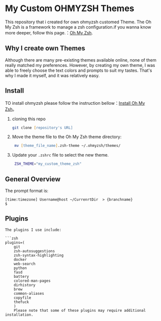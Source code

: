 # My Custom OHMYZSH Themes

This repository that i created for own ohmyzsh customed Theme. The Oh My Zsh is a framework to manage a zsh configuration.if you wanna know more deeper, follow this page.：[Oh My Zsh](https://github.com/ohmyzsh/ohmyzsh).
## Why I create own Themes

Although there are many pre-existing themes available online, none of them really matched my preferences. However, by creating my own theme, I was able to freely choose the text colors and prompts to suit my tastes. That's why I made it myself, and it was relatively easy.



## Install
TO install ohmyzsh please follow the instruction bellow：[Install Oh My Zsh](https://github.com/ohmyzsh/ohmyzsh)。



1. cloning this repo
   ```zsh
   git clone [repository's URL]


2. Move the theme file to the Oh My Zsh theme directory:
   ```zsh
    mv [theme_file_name].zsh-theme ~/.ohmyzsh/themes/


3. Update your `.zshrc` file to select the new theme.
   ```zsh
    ZSH_THEME="my_custom_theme_zsh"


## General Overview
The prompt format is:

    
    [time:timezone] Username@host ~/CurrenrtDir  > {branchname}
    $

    



## Plugins

    The plugins I use include:

    ```zsh
    plugins=(
        git
        zsh-autosuggestions
        zsh-syntax-highlighting
        docker
        web-search
        python
        fasd
        battery
        colored-man-pages
        dirhistory
        brew
        common-aliases
        copyfile
        thefuck
        )
        Please note that some of these plugins may require additional installation.


